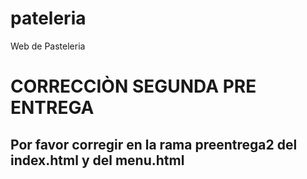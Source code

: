 # pateleria
Web de Pasteleria

# CORRECCIÒN SEGUNDA PRE ENTREGA
## Por favor corregir en la rama preentrega2 del index.html y del menu.html
